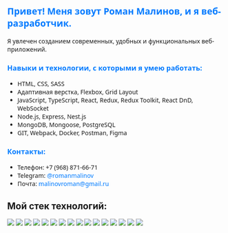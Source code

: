 <h2 style="color: #007bff; font-family: 'Segoe UI', Tahoma, Geneva, Verdana, sans-serif;">Привет! Меня зовут Роман Малинов, и я веб-разработчик.</h2>

<p style="font-family: 'Segoe UI', Tahoma, Geneva, Verdana, sans-serif;">Я увлечен созданием современных, удобных и функциональных веб-приложений.</p>

<h3 style="color: #007bff; font-family: 'Segoe UI', Tahoma, Geneva, Verdana, sans-serif;">Навыки и технологии, с которыми я умею работать:</h3>

<ul style="font-family: 'Segoe UI', Tahoma, Geneva, Verdana, sans-serif;">
  <li>HTML, CSS, SASS</li>
  <li>Адаптивная верстка, Flexbox, Grid Layout</li>
  <li>JavaScript, TypeScript, React, Redux, Redux Toolkit, React DnD, WebSocket</li>
  <li>Node.js, Express, Nest.js</li>
  <li>MongoDB, Mongoose, PostgreSQL</li>
  <li> GIT, Webpack, Docker, Postman, Figma</li>
</ul>

<h3 style="color: #007bff; font-family: 'Segoe UI', Tahoma, Geneva, Verdana, sans-serif;">Контакты:</h3>

<ul style="font-family: 'Segoe UI', Tahoma, Geneva, Verdana, sans-serif;">
  <li>Телефон: +7 (968) 871-66-71</li>
  <li>Telegram: <a href="https://t.me/romanmalinov" style="color: #007bff; text-decoration: none; font-family: 'Segoe UI', Tahoma, Geneva, Verdana, sans-serif;">@romanmalinov</a></li>
  <li>Почта: <a href="mailto:malinovroman@gmail.ru" style="color: #007bff; text-decoration: none; font-family: 'Segoe UI', Tahoma, Geneva, Verdana, sans-serif;">malinovroman@gmail.ru</a></li>
</ul>
<h2>Мой стек технологий:</h2>
<p>
  <img цш src="https://img.shields.io/badge/HTML-6CADDF?style=for-the-badge&logo=HTML5&logoColor=003000"/>
  <img src="https://img.shields.io/badge/CSS3-6CADDF?style=for-the-badge&logo=CSS3&logoColor=000000"/>
  <img src="https://img.shields.io/badge/Git-6CADDF?style=for-the-badge&logo=Git&logoColor=000000"/>
  <img src="https://img.shields.io/badge/JavaScript-6CADDF?style=for-the-badge&logo=JavaScript&logoColor=000000"/>
  <img src="https://img.shields.io/badge/TypeScript-6CADDF?style=for-the-badge&logo=TypeScript&logoColor=000000"/>
  <img src="https://img.shields.io/badge/React-6CADDF?style=for-the-badge&logo=React&logoColor=000000"/>
  <img src="https://img.shields.io/badge/Redux-6CADDF?style=for-the-badge&logo=Redux&logoColor=000000"/>
  <img src="https://img.shields.io/badge/Webpack-6CADDF?style=for-the-badge&logo=Webpack&logoColor=000000"/>
  <img src="https://img.shields.io/badge/ReactRouter-6CADDF?style=for-the-badge&logo=React Router&logoColor=000000"/>
  <img src="https://img.shields.io/badge/Jest-6CADDF?style=for-the-badge&logo=Jest&logoColor=000000"/>
  <img src="https://img.shields.io/badge/Express-6CADDF?style=for-the-badge&logo=Express&logoColor=000000"/>
  <img src="https://img.shields.io/badge/MongoDB-6CADDF?style=for-the-badge&logo=MongoDB&logoColor=000000"/>
  <img src="https://img.shields.io/badge/Vue-6CADDF?style=for-the-badge&logo=Vue.js&logoColor=000000"/>
  <img src="https://img.shields.io/badge/Postgres-6CADDF?style=for-the-badge&logo=PostgreSQL&logoColor=000000"/>
  <img src="https://img.shields.io/badge/Nest-6CADDF?style=for-the-badge&logo=NestJS&logoColor=000000"/>
  <img src="https://img.shields.io/badge/Bootstrap-6CADDF?style=for-the-badge&logo=Bootstrap&logoColor=000000"/>
</p>
